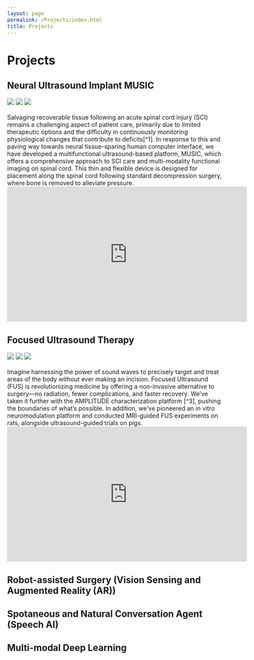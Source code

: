 ```yaml
---
layout: page
permalink: /Projects/index.html
title: Projects
---
```


# Projects

## Neural Ultrasound Implant MUSIC
<div class="third">
<img src="/images/projs/device.png">
<img src="/images/projs/context.png">
<img src="/images/projs/spine.png">
</div>
<br>Salvaging recoverable tissue following an acute spinal cord injury (SCI) remains a challenging aspect of patient care, primarily due to limited therapeutic options and the difficulty in continuously monitoring physiological changes that contribute to deficits[^1]. In response to this and paving way towards neural tissue-sparing human computer interface, we have developed a multifunctional ultrasound-based platform, MUSIC, which offers a comprehensive approach to SCI care and multi-modality functional imaging on spinal cord. This thin and flexible device is designed for placement along the spinal cord following standard decompression surgery, where bone is removed to alleviate pressure.
<iframe width="560" height="315" src="https://www.youtube.com/embed/X1YDXpdL1vA" frameborder="0" allowfullscreen></iframe>

## Focused Ultrasound Therapy
<div class="third">
<img src="/images/projs/FUS_neuromod.png">
<img src="/images/projs/FUS_field.png">
<img src="/images/projs/FUS_MRI.png">
</div>
<br>Imagine harnessing the power of sound waves to precisely target and treat areas of the body without ever making an incision. Focused Ultrasound (FUS) is revolutionizing medicine by offering a non-invasive alternative to surgery—no radiation, fewer complications, and faster recovery. We’ve taken it further with the AMPLITUDE characterization platform [^3], pushing the boundaries of what’s possible. In addition, we’ve pioneered an in vitro neuromodulation platform and conducted MRI-guided FUS experiments on rats, alongside ultrasound-guided trials on pigs.

<iframe width="560" height="315" src="https://www.youtube.com/embed/cMTTfhmdqFI" frameborder="0" allowfullscreen></iframe>

## Robot-assisted Surgery (Vision Sensing and Augmented Reality (AR))

## Spotaneous and Natural Conversation Agent (Speech AI)

## Multi-modal Deep Learning 


[^1]: Lorach, Henri, et al. [*Walking naturally after spinal cord injury using a brain–spine interface.*](https://www.nature.com/articles/s41586-023-06094-5) Nature 618.7963 (2023): 126-133.

[^2]:Liang, Ruixing, et al. [*Designing an Accurate Benchtop Characterization Device: An Acoustic Measurement Platform for Localizing and Implementing Therapeutic Ultrasound Devices and Equipment (Amplitude).*](https://asmedigitalcollection.asme.org/BIOMED/proceedings/DMD2022/84815/V001T10A003/1140675) Frontiers in Biomedical Devices. Vol. 84815. American Society of Mechanical Engineers, 2022.

[^3]: Liang, Ruixing, et al. [*Focused Ultrasound Neuromodulation of Human In Vitro Neural Cultures in Multi-Well Microelectrode Arrays.*](https://www.jove.com/t/65115/focused-ultrasound-neuromodulation-human-vitro-neural-cultures-multi) JoVE (Journal of Visualized Experiments) 207 (2024): e65115.
